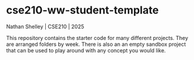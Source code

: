 # cse210-ww-student-template

Nathan Shelley | CSE210 | 2025

This repository contains the starter code for many different projects. They are arranged folders by week. There is also an an empty sandbox project that can be used to play around with any concept you would like.
